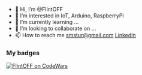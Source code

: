 - 👋 Hi, I’m @FlintOFF
- 👀 I’m interested in IoT, Arduino, RaspberryPi
- 🌱 I’m currently learning ...
- 💞️ I’m looking to collaborate on ...
- 📫 How to reach me smstur@gmail.com [LinkedIn](https://www.linkedin.com/in/vitalii-bilyk-8136176a/)

### My badges

[![FlintOFF on CodeWars](https://www.codewars.com/users/FlintOFF/badges/large)](https://www.codewars.com/users/FlintOFF)

